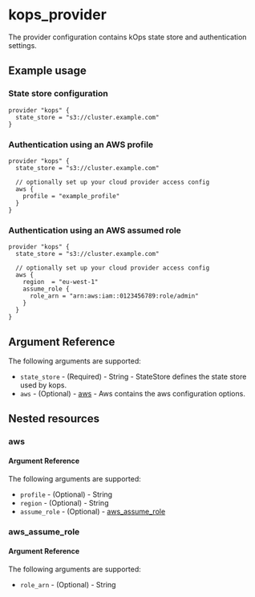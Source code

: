 # kops_provider

The provider configuration contains kOps state store and authentication settings.

## Example usage

### State store configuration

```hcl
provider "kops" {
  state_store = "s3://cluster.example.com"
}
```

### Authentication using an AWS profile

```hcl
provider "kops" {
  state_store = "s3://cluster.example.com"

  // optionally set up your cloud provider access config
  aws {
    profile = "example_profile"
  }
}
```

### Authentication using an AWS assumed role

```hcl
provider "kops" {
  state_store = "s3://cluster.example.com"

  // optionally set up your cloud provider access config
  aws {
    region  = "eu-west-1"
    assume_role {
      role_arn = "arn:aws:iam::0123456789:role/admin"
    }
  }
}
```

## Argument Reference

The following arguments are supported:
- `state_store` - (Required) - String - StateStore defines the state store used by kops.
- `aws` - (Optional) - [aws](#aws) - Aws contains the aws configuration options.

## Nested resources

### aws

#### Argument Reference

The following arguments are supported:

- `profile` - (Optional) - String
- `region` - (Optional) - String
- `assume_role` - (Optional) - [aws_assume_role](#aws_assume_role)

### aws_assume_role

#### Argument Reference

The following arguments are supported:

- `role_arn` - (Optional) - String



